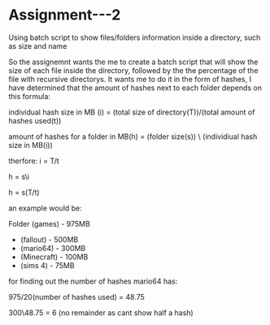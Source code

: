 # Assignment---2
Using batch script to show files/folders information inside a directory, such as size and name

So the assignemnt wants the me to create a batch script that will show the size of each file inside the directory, followed by the the percentage of the file with recursive directorys. It wants me to do it in the form of hashes, I have determined that the amount of hashes next to each folder depends on this formula:

individual hash size in MB (i) = (total size of directory(T))/(total amount of hashes used(t))

amount of hashes for a folder in MB(h) = (folder size(s)) \ (individiual hash size in MB(i))

therfore: i = T/t

h = s\i

h = s\(T/t)

an example would be:

Folder (games) - 975MB
- (fallout) - 500MB 
- (mario64) - 300MB
- (Minecraft) - 100MB
- (sims 4) - 75MB

for finding out the number of hashes mario64 has:

975/20(number of hashes used) = 48.75

300\48.75 = 6 (no remainder as cant show half a hash)


